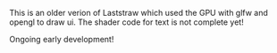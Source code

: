 This is an older verion of Laststraw 
which used the GPU with glfw and opengl to draw ui.
The shader code for text is not complete yet!

Ongoing early development!
